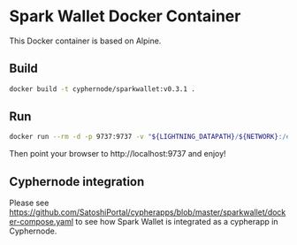 # Spark Wallet Docker Container

This Docker container is based on Alpine.

## Build

```bash
docker build -t cyphernode/sparkwallet:v0.3.1 .
```

## Run

```bash
docker run --rm -d -p 9737:9737 -v "${LIGHTNING_DATAPATH}/${NETWORK}:/etc/lightning" -v "${APP_SCRIPT_PATH}/cookie:/data/spark/cookie" -v "${GATEKEEPER_DATAPATH}/htpasswd:/htpasswd/htpasswd" cyphernode/sparkwallet:v0.3.1 $(id -u):$(id -g) /entrypoint.sh "0.0.0.0"
```

Then point your browser to http://localhost:9737 and enjoy!

## Cyphernode integration

Please see https://github.com/SatoshiPortal/cypherapps/blob/master/sparkwallet/docker-compose.yaml to see how Spark Wallet is integrated as a cypherapp in Cyphernode.
